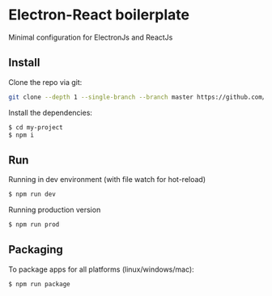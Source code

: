 # Electron-React boilerplate

Minimal configuration for ElectronJs and ReactJs

## Install
Clone the repo via git:

```bash
git clone --depth 1 --single-branch --branch master https://github.com/andreagualandi/electron-react-boilerplate.git my-project
```

Install the dependencies:

```bash
$ cd my-project
$ npm i
```

## Run

Running in dev environment (with file watch for hot-reload)

```bash
$ npm run dev
```

Running production version

```bash
$ npm run prod
```

## Packaging

To package apps for all platforms (linux/windows/mac):

```bash
$ npm run package
